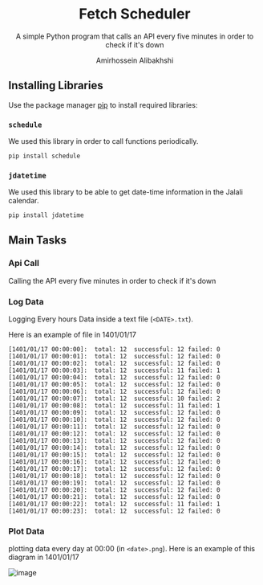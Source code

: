 
<div align="center">
  
# Fetch Scheduler
  
A simple Python program that calls an API every five minutes in order to check if it's down

Amirhossein Alibakhshi
 
</div>

## Installing Libraries

Use the package manager [pip](https://pip.pypa.io/en/stable/) to install required libraries:

### `schedule`

We used this library in order to call functions periodically.

```bash
pip install schedule
```
### `jdatetime`

We used this library to be able to get date-time information in the Jalali calendar.

```bash
pip install jdatetime
```

## Main Tasks

### Api Call

Calling the API every five minutes in order to check if it's down

### Log Data

Logging Every hours Data inside a text file (`<DATE>.txt`).

Here is an example of file in 1401/01/17

```
[1401/01/17 00:00:00]:  total: 12  successful: 12 failed: 0
[1401/01/17 00:00:01]:  total: 12  successful: 12 failed: 0
[1401/01/17 00:00:02]:  total: 12  successful: 12 failed: 0
[1401/01/17 00:00:03]:  total: 12  successful: 11 failed: 1
[1401/01/17 00:00:04]:  total: 12  successful: 12 failed: 0
[1401/01/17 00:00:05]:  total: 12  successful: 12 failed: 0
[1401/01/17 00:00:06]:  total: 12  successful: 12 failed: 0
[1401/01/17 00:00:07]:  total: 12  successful: 10 failed: 2
[1401/01/17 00:00:08]:  total: 12  successful: 11 failed: 1
[1401/01/17 00:00:09]:  total: 12  successful: 12 failed: 0
[1401/01/17 00:00:10]:  total: 12  successful: 12 failed: 0
[1401/01/17 00:00:11]:  total: 12  successful: 12 failed: 0
[1401/01/17 00:00:12]:  total: 12  successful: 12 failed: 0
[1401/01/17 00:00:13]:  total: 12  successful: 12 failed: 0
[1401/01/17 00:00:14]:  total: 12  successful: 12 failed: 0
[1401/01/17 00:00:15]:  total: 12  successful: 12 failed: 0
[1401/01/17 00:00:16]:  total: 12  successful: 12 failed: 0
[1401/01/17 00:00:17]:  total: 12  successful: 12 failed: 0
[1401/01/17 00:00:18]:  total: 12  successful: 12 failed: 0
[1401/01/17 00:00:19]:  total: 12  successful: 12 failed: 0
[1401/01/17 00:00:20]:  total: 12  successful: 12 failed: 0
[1401/01/17 00:00:21]:  total: 12  successful: 12 failed: 0
[1401/01/17 00:00:22]:  total: 12  successful: 11 failed: 1
[1401/01/17 00:00:23]:  total: 12  successful: 12 failed: 0
```

### Plot Data

plotting data every day at 00:00 (in `<date>.png`).
Here is an example of this diagram in 1401/01/17

![image](https://user-images.githubusercontent.com/44297246/162222551-9fdeea75-fc00-4a0e-a1d4-29d797b76889.png)

